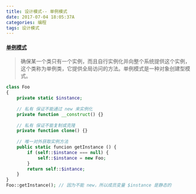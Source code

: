 ```yaml
---
title: 设计模式-- 单例模式
date: 2017-07-04 18:05:37A
categories: 编程
tags: 设计模式
---
```


#### [单例模式](http://blog.csdn.net/LoveLion/article/details/7420883)
> 确保某一个类只有一个实例，而且自行实例化并向整个系统提供这个实例，这个类称为单例类，它提供全局访问的方法。单例模式是一种对象创建型模式。

<!-- more -->

```php
class Foo
{
    private static $instance;
    
    // 私有 保证不能通过 new 来实例化
    private function __construct() {}
    
    // 私有 保证不能复制或克隆
    private function clone() {}
    
    // 唯一对外获取实例方法
    public static funcion getInstance () {
        if (self::$instance === null) {
            self::$instance = new Foo;
        } 
        return self::$intance;
    }
}
Foo::getInstance(); // 因为不能 new，所以成员变量 $instance 是静态的
```
